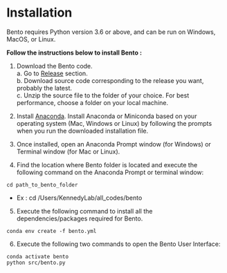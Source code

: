 # Installation

Bento requires Python version 3.6 or above, and can be run on Windows, MacOS, or Linux.

**Follow the instructions below to install Bento :** <br>

1. Download the Bento code.<br>
   a. Go to [Release](https://github.com/neuroethology/bento/releases) section.<br>
   b. Download source code corresponding to the release you want, probably the latest.<br>
   c. Unzip the source file to the folder of your choice. For best performance, choose a folder on your local machine.<br>

2. Install [Anaconda](https://www.anaconda.com/products/individual#macos). Install Anaconda or Miniconda based on your operating system (Mac, Windows or Linux) by following the prompts when you run the downloaded installation file.

3. Once installed, open an Anaconda Prompt window (for Windows) or Terminal window (for Mac or Linux). 

4. Find the location where Bento folder is located and execute the following command on the Anaconda Prompt or terminal window: 

```
cd path_to_bento_folder
```
 - Ex : cd /Users/KennedyLab/all_codes/bento

5. Execute the following command to install all the dependencies/packages required for Bento.<br>

```
conda env create -f bento.yml
```

6. Execute the following two commands to open the Bento User Interface:

```
conda activate bento
python src/bento.py
```
